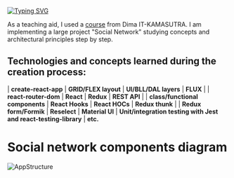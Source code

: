 [![Typing SVG](https://readme-typing-svg.herokuapp.com?size=25&center=true&lines=Learn+the+basics+React%2FRedux)](https://git.io/typing-svg)

As a teaching aid, I used a [course](https://www.youtube.com/playlist?list=PLcvhF2Wqh7DNVy1OCUpG3i5lyxyBWhGZ8 ) from Dima IT-KAMASUTRA. I am implementing a large project "Social Network" studying concepts and architectural principles step by step.

## Technologies and concepts learned during the creation process:
| **create-react-app** | **GRID/FLEX layout** | **UI/BLL/DAL layers** | **FLUX** |
| **react-router-dom** | **React** | **Redux** | **REST API** |
| **class/functional components** | **React Hooks** | **React HOCs** | **Redux thunk** |
| **Redux form/Formik** | **Reselect** | **Material UI** | **Unit/integration testing with Jest and react-testing-library** |
**etc.**

# Social network components diagram

![AppStructure](https://user-images.githubusercontent.com/76982614/182531151-1554432a-a8b7-4e70-ba91-81ac81aaf86f.svg)

